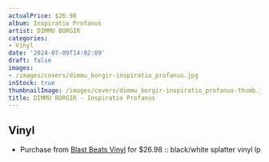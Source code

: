 ```yaml
---
actualPrice: $26.98
album: Inspiratio Profanus
artist: DIMMU BORGIR
categories:
- Vinyl
date: '2024-07-09T14:02:09'
draft: false
images:
- /images/covers/dimmu_borgir-inspiratio_profanus.jpg
inStock: true
thumbnailImage: /images/covers/dimmu_borgir-inspiratio_profanus-thumb.jpg
title: DIMMU BORGIR - Inspiratio Profanus
---
```


## Vinyl
* Purchase from [Blast Beats Vinyl](https://blastbeatsvinyl.com/products/dimmu-borgir-inspiratio-profanus-black-white-splatter-vinyl-lp) for $26.98 :: black/white splatter vinyl lp
